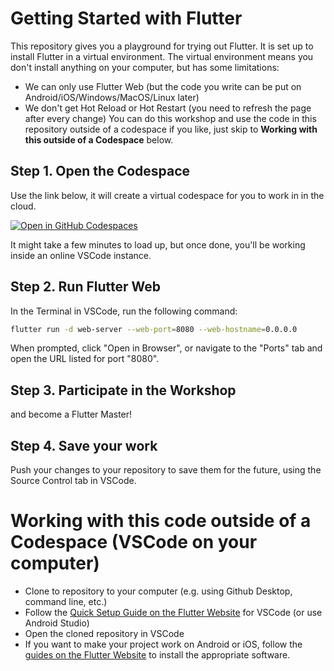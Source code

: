 # Getting Started with Flutter
This repository gives you a playground for trying out Flutter. It is set up to install Flutter in a virtual environment.
The virtual environment means you don't install anything on your computer, but has some limitations:
- We can only use Flutter Web (but the code you write can be put on Android/iOS/Windows/MacOS/Linux later)
- We don't get Hot Reload or Hot Restart (you need to refresh the page after every change)
You can do this workshop and use the code in this repository outside of a codespace if you like, just skip to **Working with this outside of a Codespace** below.

## Step 1. Open the Codespace
Use the link below, it will create a virtual codespace for you to work in in the cloud.

[![Open in GitHub Codespaces](https://github.com/codespaces/badge.svg)](https://codespaces.new/lfwells/intro_to_flutter?template=false)

It might take a few minutes to load up, but once done, you'll be working inside an online VSCode instance.

## Step 2. Run Flutter Web
In the Terminal in VSCode, run the following command:
```sh
flutter run -d web-server --web-port=8080 --web-hostname=0.0.0.0
```
When prompted, click "Open in Browser", or navigate to the "Ports" tab and open the URL listed for port "8080".

## Step 3. Participate in the Workshop
and become a Flutter Master!

## Step 4. Save your work
Push your changes to your repository to save them for the future, using the Source Control tab in VSCode.

# Working with this code outside of a Codespace (VSCode on your computer)
- Clone to repository to your computer (e.g. using Github Desktop, command line, etc.)
- Follow the [Quick Setup Guide on the Flutter Website](https://docs.flutter.dev/get-started/quick) for VSCode (or use Android Studio)
- Open the cloned repository in VSCode
- If you want to make your project work on Android or iOS, follow the [guides on the Flutter Website](https://docs.flutter.dev/get-started/install) to install the appropriate software.